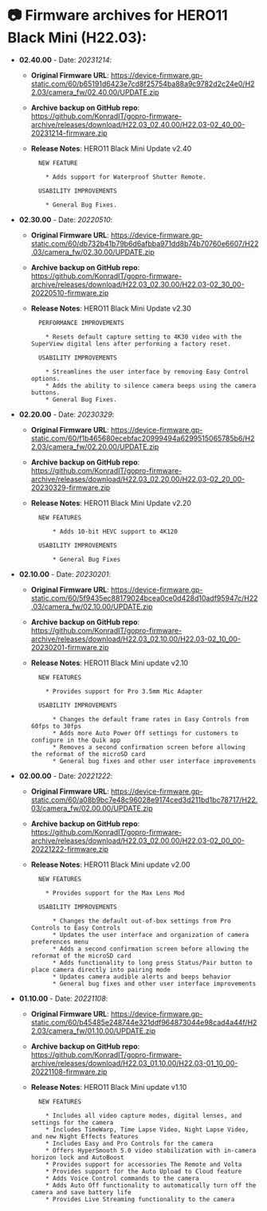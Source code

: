 # 📷 Firmware archives for HERO11 Black Mini (H22.03):

- **02.40.00** - Date: *20231214*:
	- **Original Firmware URL**: https://device-firmware.gp-static.com/60/b65191d6423e7cd8f25754ba88a9c9782d2c24e0/H22.03/camera_fw/02.40.00/UPDATE.zip
	- **Archive backup on GitHub repo**: https://github.com/KonradIT/gopro-firmware-archive/releases/download/H22.03_02.40.00/H22.03-02_40_00-20231214-firmware.zip
	- **Release Notes**:
            HERO11 Black Mini Update v2.40
			
			NEW FEATURE
			
			  * Adds support for Waterproof Shutter Remote.
			
			USABILITY IMPROVEMENTS
			
			  * General Bug Fixes.
			
			
- **02.30.00** - Date: *20220510*:
	- **Original Firmware URL**: https://device-firmware.gp-static.com/60/db732b41b79b6d6afbba971dd8b74b70760e6607/H22.03/camera_fw/02.30.00/UPDATE.zip
	- **Archive backup on GitHub repo**: https://github.com/KonradIT/gopro-firmware-archive/releases/download/H22.03_02.30.00/H22.03-02_30_00-20220510-firmware.zip
	- **Release Notes**:
            HERO11 Black Mini Update v2.30
			
			PERFORMANCE IMPROVEMENTS
			
			  * Resets default capture setting to 4K30 video with the SuperView digital lens after performing a factory reset.
			
			USABILITY IMPROVEMENTS
			
			  * Streamlines the user interface by removing Easy Control options.
			  * Adds the ability to silence camera beeps using the camera buttons.
			  * General Bug Fixes.
			
			
- **02.20.00** - Date: *20230329*:
	- **Original Firmware URL**: https://device-firmware.gp-static.com/60/f1b465680ecebfac20999494a6299515065785b6/H22.03/camera_fw/02.20.00/UPDATE.zip
	- **Archive backup on GitHub repo**: https://github.com/KonradIT/gopro-firmware-archive/releases/download/H22.03_02.20.00/H22.03-02_20_00-20230329-firmware.zip
	- **Release Notes**:
            HERO11 Black Mini Update v2.20
			
			NEW FEATURES
			
			    * Adds 10-bit HEVC support to 4K120
			
			USABILITY IMPROVEMENTS
			
			    * General Bug Fixes
			
			
- **02.10.00** - Date: *20230201*:
	- **Original Firmware URL**: https://device-firmware.gp-static.com/60/5f9435ec88179024bcea0ce0d428d10adf95947c/H22.03/camera_fw/02.10.00/UPDATE.zip
	- **Archive backup on GitHub repo**: https://github.com/KonradIT/gopro-firmware-archive/releases/download/H22.03_02.10.00/H22.03-02_10_00-20230201-firmware.zip
	- **Release Notes**:
            HERO11 Black Mini update v2.10
			
			NEW FEATURES
			
			  * Provides support for Pro 3.5mm Mic Adapter
			
			USABILITY IMPROVEMENTS
			
			    * Changes the default frame rates in Easy Controls from 60fps to 30fps
			    * Adds more Auto Power Off settings for customers to configure in the Quik app
			    * Removes a second confirmation screen before allowing the reformat of the microSD card
			    * General bug fixes and other user interface improvements
			
			
- **02.00.00** - Date: *20221222*:
	- **Original Firmware URL**: https://device-firmware.gp-static.com/60/a08b9bc7e48c96028e9174ced3d211bd1bc78717/H22.03/camera_fw/02.00.00/UPDATE.zip
	- **Archive backup on GitHub repo**: https://github.com/KonradIT/gopro-firmware-archive/releases/download/H22.03_02.00.00/H22.03-02_00_00-20221222-firmware.zip
	- **Release Notes**:
            HERO11 Black Mini update v2.00
			
			NEW FEATURES
			
			  * Provides support for the Max Lens Mod
			
			USABILITY IMPROVEMENTS
			
			    * Changes the default out-of-box settings from Pro Controls to Easy Controls
			    * Updates the user interface and organization of camera preferences menu
			    * Adds a second confirmation screen before allowing the reformat of the microSD card
			    * Adds functionality to long press Status/Pair button to place camera directly into pairing mode
			    * Updates camera audible alerts and beeps behavior
			    * General bug fixes and other user interface improvements
			
			
- **01.10.00** - Date: *20221108*:
	- **Original Firmware URL**: https://device-firmware.gp-static.com/60/b45485e248744e321ddf964873044e98cad4a44f/H22.03/camera_fw/01.10.00/UPDATE.zip
	- **Archive backup on GitHub repo**: https://github.com/KonradIT/gopro-firmware-archive/releases/download/H22.03_01.10.00/H22.03-01_10_00-20221108-firmware.zip
	- **Release Notes**:
            HERO11 Black Mini update v1.10
			
			NEW FEATURES
			
			  * Includes all video capture modes, digital lenses, and settings for the camera
			  * Includes TimeWarp, Time Lapse Video, Night Lapse Video, and new Night Effects features
			  * Includes Easy and Pro Controls for the camera
			  * Offers HyperSmooth 5.0 video stabilization with in-camera horizon lock and AutoBoost
			  * Provides support for accessories The Remote and Volta
			  * Provides support for the Auto Upload to Cloud feature
			  * Adds Voice Control commands to the camera
			  * Adds Auto Off functionality to automatically turn off the camera and save battery life
			  * Provides Live Streaming functionality to the camera
			
			


